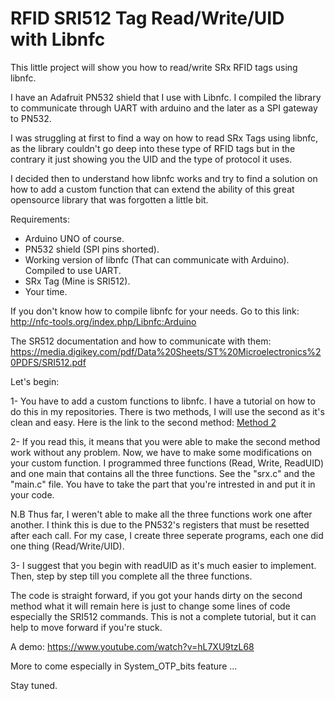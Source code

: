 # RFID SRI512 Tag Read/Write/UID with Libnfc

This little project will show you how to read/write SRx RFID tags using libnfc.

I have an Adafruit PN532 shield that I use with Libnfc. I compiled the library to communicate through UART with arduino and the later as a SPI gateway to PN532. 

I was struggling at first to find a way on how to read SRx Tags using libnfc, as the library couldn't go deep into these type of RFID tags but in the contrary it just showing you the UID and the type of protocol it uses.

I decided then to understand how libnfc works and try to find a solution on how to add a custom function that can extend the ability of this great opensource library that was forgotten a little bit.

Requirements:

- Arduino UNO of course.
- PN532 shield (SPI pins shorted).
- Working version of libnfc (That can communicate with Arduino). Compiled to use UART.
- SRx Tag (Mine is SRI512).
- Your time.

If you don't know how to compile libnfc for your needs. Go to this link: http://nfc-tools.org/index.php/Libnfc:Arduino

The SR512 documentation and how to communicate with them: https://media.digikey.com/pdf/Data%20Sheets/ST%20Microelectronics%20PDFS/SRI512.pdf

Let's begin:

1- You have to add a custom functions to libnfc. I have a tutorial on how to do this in my repositories. There is two methods, I will use the second as it's clean and easy. Here is the link to the second method: [Method 2](https://github.com/warber0x/Libnfc_custom_function/blob/master/Custom_function_method_2.md)

2- If you read this, it means that you were able to make the second method work without any problem. Now, we have to make some modifications on your custom function. I programmed three functions (Read, Write, ReadUID) and one main that contains all the three functions. See the "srx.c" and the "main.c" file. You have to take the part that you're intrested in and put it in your code.

N.B Thus far, I weren't able to make all the three functions work one after another. I think this is due to the PN532's registers that must be resetted after each call. For my case, I create three seperate programs, each one did one thing (Read/Write/UID).

3- I suggest that you begin with readUID as it's much easier to implement. Then, step by step till you complete all the three functions.

The code is straight forward, if you got your hands dirty on the second method what it will remain here is just to change some lines of code especially the SRI512 commands. This is not a complete tutorial, but it can help to move forward if you're stuck.

A demo: https://www.youtube.com/watch?v=hL7XU9tzL68

More to come especially in System_OTP_bits feature ...

Stay tuned.



